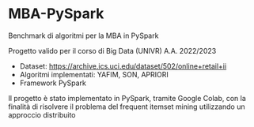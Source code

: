 # MBA-PySpark
Benchmark di algoritmi per la MBA in PySpark

Progetto valido per il corso di Big Data (UNIVR) A.A. 2022/2023 

- Dataset: https://archive.ics.uci.edu/dataset/502/online+retail+ii
- Algoritmi implementati: YAFIM, SON, APRIORI
- Framework PySpark

Il progetto è stato implementato in PySpark, tramite Google Colab, con la finalità di risolvere il problema del frequent itemset mining utilizzando un approccio distribuito
